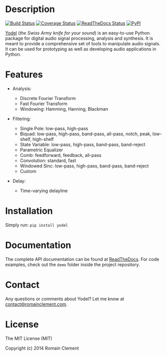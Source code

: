 Description
===========

[![Build Status](https://travis-ci.org/rclement/yodel.svg?branch=develop)](https://travis-ci.org/rclement/yodel)
[![Coverage Status](https://coveralls.io/repos/rclement/yodel/badge.png?branch=develop)](https://coveralls.io/r/rclement/yodel?branch=develop)
[![ReadTheDocs Status](https://readthedocs.org/projects/yodel/badge/?version=latest)](https://readthedocs.org/projects/yodel)
[![PyPI](http://img.shields.io/pypi/dm/yodel.svg)](https://pypi.python.org/pypi/yodel)

[Yodel](http://www.romainclement.com/yodel) (_the Swiss Army knife for your sound_) is an easy-to-use Python package
for digital audio signal processing, analysis and synthesis.
It is meant to provide a comprehensive set of tools to manipulate audio signals.
It can be used for prototyping as well as developing audio applications in Python.

Features
========

* Analysis:

    * Discrete Fourier Transform
    * Fast Fourier Transform
    * Windowing: Hamming, Hanning, Blackman

* Filtering:

    * Single Pole: low-pass, high-pass
    * Biquad: low-pass, high-pass, band-pass, all-pass, notch, peak, low-shelf, high-shelf
    * State Variable: low-pass, high-pass, band-pass, band-reject
    * Parametric Equalizer
    * Comb: feedforward, feedback, all-pass
    * Convolution: standard, fast
    * Windowed Sinc: low-pass, high-pass, band-pass, band-reject
    * Custom

* Delay:

    * Time-varying delayline

Installation
============

Simply run: `pip install yodel`

Documentation
=============

The complete API documentation can be found at [ReadTheDocs](http://yodel.readthedocs.org/en/latest/).
For code examples, check out the `demo` folder inside the project repository.

Contact
=======

Any questions or comments about Yodel? Let me know at [contact@romainclement.com](mailto:contact@romainclement.com).

License
=======

The MIT License (MIT)

Copyright (c) 2014 Romain Clement
